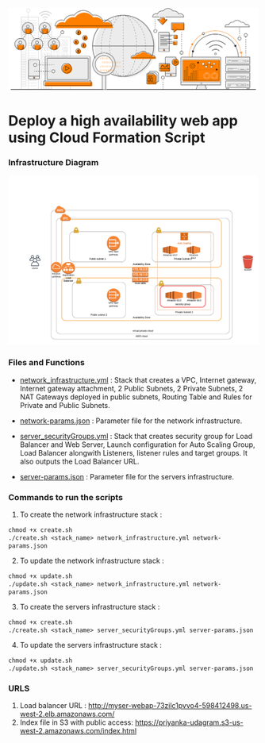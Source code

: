 <img src="header.png"/>

# Deploy a high availability web app using Cloud Formation Script

### Infrastructure Diagram

<img src="Infrastructure Diagram.png"/>

### Files and Functions

- <a href="network_infrastructure.yml">network_infrastructure.yml</a> : Stack that creates a VPC, Internet gateway, Internet gateway attachment, 2 Public Subnets, 2 Private Subnets, 2 NAT Gateways deployed in public subnets, Routing Table and Rules for Private and Public Subnets. 

- <a href="network-params.json">network-params.json</a> : Parameter file for the network infrastructure.

- <a href="server_securityGroups.yml">server_securityGroups.yml</a> : Stack that creates security group for Load Balancer and Web Server, Launch configuration for Auto Scaling Group, Load Balancer alongwith Listeners, listener rules and target groups. It also outputs the Load Balancer URL. 

- <a href="server-params.json">server-params.json</a> : Parameter file for the servers infrastructure.

### Commands to run the scripts

1. To create the network infrastructure stack :

```
chmod +x create.sh
./create.sh <stack_name> network_infrastructure.yml network-params.json
```
2. To update the network infrastructure stack :

```
chmod +x update.sh
./update.sh <stack_name> network_infrastructure.yml network-params.json
```
3. To create the servers infrastructure stack :

```
chmod +x create.sh
./create.sh <stack_name> server_securityGroups.yml server-params.json
```

4. To update the servers infrastructure stack :
```
chmod +x update.sh
./update.sh <stack_name> server_securityGroups.yml server-params.json
```


### URLS

1. Load balancer URL : http://myser-webap-73zilc1pvvo4-598412498.us-west-2.elb.amazonaws.com/
2. Index file in S3 with public access: https://priyanka-udagram.s3-us-west-2.amazonaws.com/index.html


